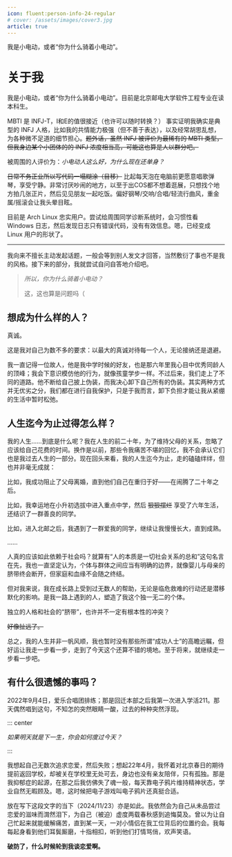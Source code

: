 ```yaml
---
icon: fluent:person-info-24-regular
# cover: /assets/images/cover3.jpg
article: true
---
```


我是小电动，或者“你为什么骑着小电动”。   

<!-- more -->

# 关于我

我是小电动，或者“你为什么骑着小电动”。目前是北京邮电大学软件工程专业在读本科生。

MBTI 是 INFJ-T，I和E的值很接近（也许可以随时转换？） 事实证明我确实是典型的 INFJ 人格，比如我的共情能力极强（但不善于表达），以及经常胡思乱想，为各种微不足道的细节担心。~~题外话，虽然 INFJ 被评价为最稀有的 MBTI 类型，但我身边某个小团体的的 INFJ 浓度相当高，可能这也算是人以群分吧。~~

被周围的人评价为：*小电动人这么好，为什么现在还单身？*

~~日常不务正业所以写代码一塌糊涂（目移）~~ 比起每天泡在电脑前更愿意唱歌弹琴，享受宁静。非常讨厌吵闹的地方，以至于出COS都不想着逛展，只想找个地方拍几张正片，然后见见朋友一起吃饭。偏好钢琴/交响/合唱/轻流行曲风，重金属/摇滚会让我头晕目眩。

目前是 Arch Linux 忠实用户。尝试给周围同学诊断系统时，会习惯性看 Windows 日志，然后发现日志只有错误代码，没有有效信息。嗯，已经变成 Linux 用户的形状了。

---

我向来不擅长主动发起话题，一般会等到别人发文才回答，当然敷衍了事也不是我的风格。接下来的部分，我就尝试自问自答地介绍吧。

> *所以，你为什么骑着小电动？*
>
> 这，这也算是问题吗（

## 想成为什么样的人？

真诚。

这是我对自己为数不多的要求：以最大的真诚对待每一个人，无论接纳还是退避。

我一直记得一位故人，他是我中学时候的好友，也是那六年里我心目中优秀同龄人的顶峰；我会下意识模仿他的行为，就像孩童学步一样。不过后来，我们走上了不同的道路。他不断给自己披上伪装，而我决心卸下自己所有的伪装。其实两种方式并无优劣之分，我们都在进行自我保护，只是于我而言，卸下负担才能让我从紧绷的生活中暂时松弛。

## 人生迄今为止过得怎么样？

我的人生……到底是什么呢？我在人生的前二十年，为了维持父母的关系，忽略了应该给自己花费的时间。换作是以前，那些令我痛苦不堪的回忆，我不会承认它们也是我过去人生的一部分。现在回头来看，我的人生迄今为止，走的磕磕绊绊，但也并非毫无成就：

比如，我成功阻止了父母离婚，直到他们自己在重归于好——在闹腾了二十年之后。

比如，我幸运地在小升初选拔中进入重点中学，然后 ~~狠狠摆烂~~ 享受了六年生活，还结识了一群善良的同学。

比如，进入北邮之后，我遇到了一群爱我的同学，继续让我慢慢长大，直到成熟。

……

人真的应该如此依赖于社会吗？就算有“人的本质是一切社会关系的总和”这句名言在先，我也一直坚定认为，个体与群体之间应当有明确的边界，就像婴儿与母亲的脐带终会断开，但家庭和血缘不会随之终结。

但对我来说，我在成长路上受到过无数人的帮助，无论是临危救难的行动还是潜移默化的影响。是我一路上遇到的人，塑造了我这个独一无二的个体。

独立的人格和社会的“脐带”，也许并不一定有根本性的冲突？

~~好像扯远了。~~

总之，我的人生并非一帆风顺，我也暂时没有那些所谓“成功人士”的高瞻远瞩，但好运让我走一步看一步，走到了今天这个还算不错的境地。至于将来，就继续走一步看一步吧。

## 有什么很遗憾的事吗？

2022年9月4日，爱乐合唱团排练；那是回迁本部之后我第一次进入学活211。那天偶然唱到这句，不知怎的突然眼睛一酸，过去的种种突然浮现。

::: center

*如果明天就是下一生，你会如何度过今天？*

:::

我想起自己无数次追求恋爱，然后失败；想起22年4月，我怀着对北京春日的期待提前返回学校，却被关在学校里无处可去，身边也没有亲友陪伴，只有孤独。那是我抑郁症的起源，在那之后我仿佛失了魂一般，每天靠电子鸦片维持精神状态，学业自然无暇顾及。嗯，这时候把电子游戏叫电子鸦片还真挺合适。

放在写下这段文字的当下（2024/11/23）亦是如此。我依然会为自己从未品尝过恋爱的滋味而潸然泪下，为自己（被迫）虚度两载春秋感到追悔莫及。曾以为让自己忙起来就能缓解痛苦，直到某一天，一对小情侣在我工位背后的位置约会。我每每起身看到他们耳鬓厮磨，十指相扣，听到他们打情骂俏，欢声笑语。

**破防了，什么时候轮到我谈恋爱啊。**
